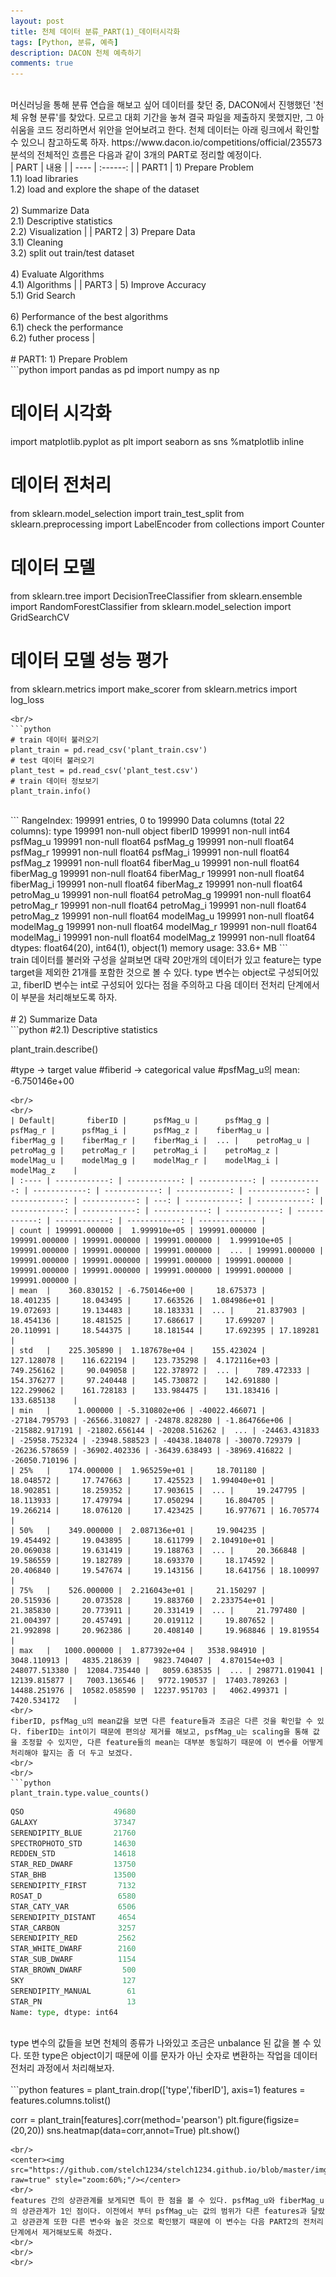 ```yaml
---
layout: post
title: 천체 데이터 분류_PART(1)_데이터시각화
tags: [Python, 분류, 예측]
description: DACON 천체 예측하기
comments: true
---
```

<br/>
머신러닝을 통해 분류 연습을 해보고 싶어 데이터를 찾던 중, DACON에서 진행했던 '천체 유형 분류'를 찾았다. 
모르고 대회 기간을 놓쳐 결국 파일을 제출하지 못했지만, 그 아쉬움을 코드 정리하면서 위안을 얻어보려고 한다. 
천체 데이터는 아래 링크에서 확인할 수 있으니 참고하도록 하자.  
https://www.dacon.io/competitions/official/235573
<br/>
분석의 전체적인 흐름은 다음과 같이 3개의 PART로 정리할 예정이다. 
<br/>
| PART  | 내용 |
| ----  | :------: |
| PART1 | 1) Prepare Problem<br/>1.1) load libraries<br/> 1.2) load and explore the shape of the dataset <br/> <br/>  2) Summarize Data<br/>2.1) Descriptive statistics<br/>2.2) Visualization |
| PART2 | 3) Prepare Data<br/>3.1) Cleaning<br/>3.2) split out train/test dataset <br/> <br/>  4) Evaluate Algorithms<br/>4.1) Algorithms                   |
| PART3 | 5) Improve Accuracy<br/>5.1) Grid Search <br/> <br/>  6) Performance of the best algorithms<br/>6.1) check the performance<br/>6.2) futher process |
<br/>
<br/>
# PART1: 1) Prepare Problem
<br/>
```python
import pandas as pd
import numpy as np

# 데이터 시각화 
import matplotlib.pyplot as plt
import seaborn as sns
%matplotlib inline

# 데이터 전처리
from sklearn.model_selection import train_test_split
from sklearn.preprocessing import LabelEncoder
from collections import Counter

# 데이터 모델 
from sklearn.tree import DecisionTreeClassifier
from sklearn.ensemble import RandomForestClassifier
from sklearn.model_selection import GridSearchCV

# 데이터 모델 성능 평가
from sklearn.metrics import make_scorer
from sklearn.metrics import log_loss

```
<br/>
```python
# train 데이터 불러오기 
plant_train = pd.read_csv('plant_train.csv')
# test 데이터 불러오기 
plant_test = pd.read_csv('plant_test.csv')
# train 데이터 정보보기 
plant_train.info()
```
<br/>
```
<class 'pandas.core.frame.DataFrame'>
RangeIndex: 199991 entries, 0 to 199990
Data columns (total 22 columns):
type          199991 non-null object
fiberID       199991 non-null int64
psfMag_u      199991 non-null float64
psfMag_g      199991 non-null float64
psfMag_r      199991 non-null float64
psfMag_i      199991 non-null float64
psfMag_z      199991 non-null float64
fiberMag_u    199991 non-null float64
fiberMag_g    199991 non-null float64
fiberMag_r    199991 non-null float64
fiberMag_i    199991 non-null float64
fiberMag_z    199991 non-null float64
petroMag_u    199991 non-null float64
petroMag_g    199991 non-null float64
petroMag_r    199991 non-null float64
petroMag_i    199991 non-null float64
petroMag_z    199991 non-null float64
modelMag_u    199991 non-null float64
modelMag_g    199991 non-null float64
modelMag_r    199991 non-null float64
modelMag_i    199991 non-null float64
modelMag_z    199991 non-null float64
dtypes: float64(20), int64(1), object(1)
memory usage: 33.6+ MB
```
<br/>
train 데이터를 불러와 구성을 살펴보면 대략 20만개의 데이터가 있고 feature는 type target을 제외한 21개를 포함한 것으로 볼 수 있다. type 변수는 object로 구성되어있고, fiberID 변수는 int로 구성되어 있다는 점을 주의하고 다음 데이터 전처리 단계에서 이 부분을 처리해보도록 하자. 
<br/>
<br/>
# 2) Summarize Data
<br/>
```python
#2.1) Descriptive statistics

plant_train.describe()

#type -> target value
#fiberid -> categorical value 
#psfMag_u의 mean: -6.750146e+00
```
<br/>
<br/>
| Default|       fiberID |      psfMag_u |      psfMag_g |      psfMag_r |      psfMag_i |      psfMag_z |    fiberMag_u |     fiberMag_g |    fiberMag_r |    fiberMag_i |  ... |    petroMag_u |    petroMag_g |    petroMag_r |    petroMag_i |    petroMag_z |    modelMag_u |    modelMag_g |    modelMag_r |    modelMag_i | modelMag_z    |
| :---- | ------------: | ------------: | ------------: | ------------: | ------------: | ------------: | ------------: | -------------: | ------------: | ------------: | ---: | ------------: | ------------: | ------------: | ------------: | ------------: | ------------: | ------------: | ------------: | ------------: | ------------- |
| count | 199991.000000 |  1.999910e+05 | 199991.000000 | 199991.000000 | 199991.000000 | 199991.000000 |  1.999910e+05 |  199991.000000 | 199991.000000 | 199991.000000 |  ... | 199991.000000 | 199991.000000 | 199991.000000 | 199991.000000 | 199991.000000 | 199991.000000 | 199991.000000 | 199991.000000 | 199991.000000 | 199991.000000 |
| mean  |    360.830152 | -6.750146e+00 |     18.675373 |     18.401235 |     18.043495 |     17.663526 |  1.084986e+01 |      19.072693 |     19.134483 |     18.183331 |  ... |     21.837903 |     18.454136 |     18.481525 |     17.686617 |     17.699207 |     20.110991 |     18.544375 |     18.181544 |     17.692395 | 17.189281     |
| std   |    225.305890 |  1.187678e+04 |    155.423024 |    127.128078 |    116.622194 |    123.735298 |  4.172116e+03 |     749.256162 |     90.049058 |    122.378972 |  ... |    789.472333 |    154.376277 |     97.240448 |    145.730872 |    142.691880 |    122.299062 |    161.728183 |    133.984475 |    131.183416 | 133.685138    |
| min   |      1.000000 | -5.310802e+06 | -40022.466071 | -27184.795793 | -26566.310827 | -24878.828280 | -1.864766e+06 | -215882.917191 | -21802.656144 | -20208.516262 |  ... | -24463.431833 | -25958.752324 | -23948.588523 | -40438.184078 | -30070.729379 | -26236.578659 | -36902.402336 | -36439.638493 | -38969.416822 | -26050.710196 |
| 25%   |    174.000000 |  1.965259e+01 |     18.701180 |     18.048572 |     17.747663 |     17.425523 |  1.994040e+01 |      18.902851 |     18.259352 |     17.903615 |  ... |     19.247795 |     18.113933 |     17.479794 |     17.050294 |     16.804705 |     19.266214 |     18.076120 |     17.423425 |     16.977671 | 16.705774     |
| 50%   |    349.000000 |  2.087136e+01 |     19.904235 |     19.454492 |     19.043895 |     18.611799 |  2.104910e+01 |      20.069038 |     19.631419 |     19.188763 |  ... |     20.366848 |     19.586559 |     19.182789 |     18.693370 |     18.174592 |     20.406840 |     19.547674 |     19.143156 |     18.641756 | 18.100997     |
| 75%   |    526.000000 |  2.216043e+01 |     21.150297 |     20.515936 |     20.073528 |     19.883760 |  2.233754e+01 |      21.385830 |     20.773911 |     20.331419 |  ... |     21.797480 |     21.004397 |     20.457491 |     20.019112 |     19.807652 |     21.992898 |     20.962386 |     20.408140 |     19.968846 | 19.819554     |
| max   |   1000.000000 |  1.877392e+04 |   3538.984910 |   3048.110913 |   4835.218639 |   9823.740407 |  4.870154e+03 |  248077.513380 |  12084.735440 |   8059.638535 |  ... | 298771.019041 |  12139.815877 |   7003.136546 |   9772.190537 |  17403.789263 |  14488.251976 |  10582.058590 |  12237.951703 |   4062.499371 | 7420.534172   |
<br/>
fiberID, psfMag_u의 mean값을 보면 다른 feature들과 조금은 다른 것을 확인할 수 있다. fiberID는 int이기 때문에 편의상 제거를 해보고, psfMag_u는 scaling을 통해 값을 조정할 수 있지만, 다른 feature들의 mean는 대부분 동일하기 때문에 이 변수를 어떻게 처리해야 할지는 좀 더 두고 보겠다. 
<br/>
<br/>
```python
plant_train.type.value_counts()
```
```python
QSO                    49680
GALAXY                 37347
SERENDIPITY_BLUE       21760
SPECTROPHOTO_STD       14630
REDDEN_STD             14618
STAR_RED_DWARF         13750
STAR_BHB               13500
SERENDIPITY_FIRST       7132
ROSAT_D                 6580
STAR_CATY_VAR           6506
SERENDIPITY_DISTANT     4654
STAR_CARBON             3257
SERENDIPITY_RED         2562
STAR_WHITE_DWARF        2160
STAR_SUB_DWARF          1154
STAR_BROWN_DWARF         500
SKY                      127
SERENDIPITY_MANUAL        61
STAR_PN                   13
Name: type, dtype: int64
```
<br/>
type 변수의 값들을 보면 천체의 종류가 나와있고 조금은 unbalance 된 값을 볼 수 있다. 또한 type은 object이기 때문에 이를 문자가 아닌 숫자로 변환하는 작업을 데이터 전처리 과정에서 처리해보자.  
<br/>
<br/>
```python
features = plant_train.drop(['type','fiberID'], axis=1)
features = features.columns.tolist()

corr = plant_train[features].corr(method='pearson')
plt.figure(figsize=(20,20))
sns.heatmap(data=corr,annot=True)
plt.show()
```
<br/>
<center><img src="https://github.com/stelch1234/stelch1234.github.io/blob/master/img/heatmap.png?raw=true" style="zoom:60%;"/></center>
<br/>
features 간의 상관관계를 보게되면 특이 한 점을 볼 수 있다. psfMag_u와 fiberMag_u의 상관관계가 1인 점이다. 이전에서 부터 psfMag_u는 값의 범위가 다른 features과 달랐고 상관관계 또한 다른 변수와 높은 것으로 확인됐기 때문에 이 변수는 다음 PART2의 전처리 단계에서 제거해보도록 하겠다. 
<br/>
<br/>
<br/>